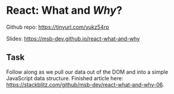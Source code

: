 # React: What and _Why_?

Github repo: https://tinyurl.com/yukz54rp

Slides: https://msb-dev.github.io/react-what-and-why

## Task

Follow along as we pull our data out of the DOM and into a simple JavaScript data structure. Finished article here: https://stackblitz.com/github/msb-dev/react-what-and-why-06.
